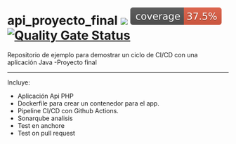 # api_proyecto_final ![](https://github.com/aliguillen/api_proyecto_final/workflows/CI/badge.svg) [![Coverage](.github/badges/jacoco.svg)](https://github.com/aliguillen/api_proyecto_final/workflows/actions/workflows/pipeline.yml) [![Quality Gate Status](https://sonarcloud.io/api/project_badges/measure?project=aliguillen_api_proyecto_final&metric=alert_status)](https://sonarcloud.io/dashboard?id=aliguillen_api_proyecto_final)

Repositorio de ejemplo para demostrar un ciclo de CI/CD con una aplicación Java -Proyecto final

---
Incluye:
- Aplicación Api PHP
- Dockerfile para crear un contenedor para el app.
- Pipeline CI/CD con Github Actions.
- Sonarqube analisis 
- Test en anchore
- Test on pull request 